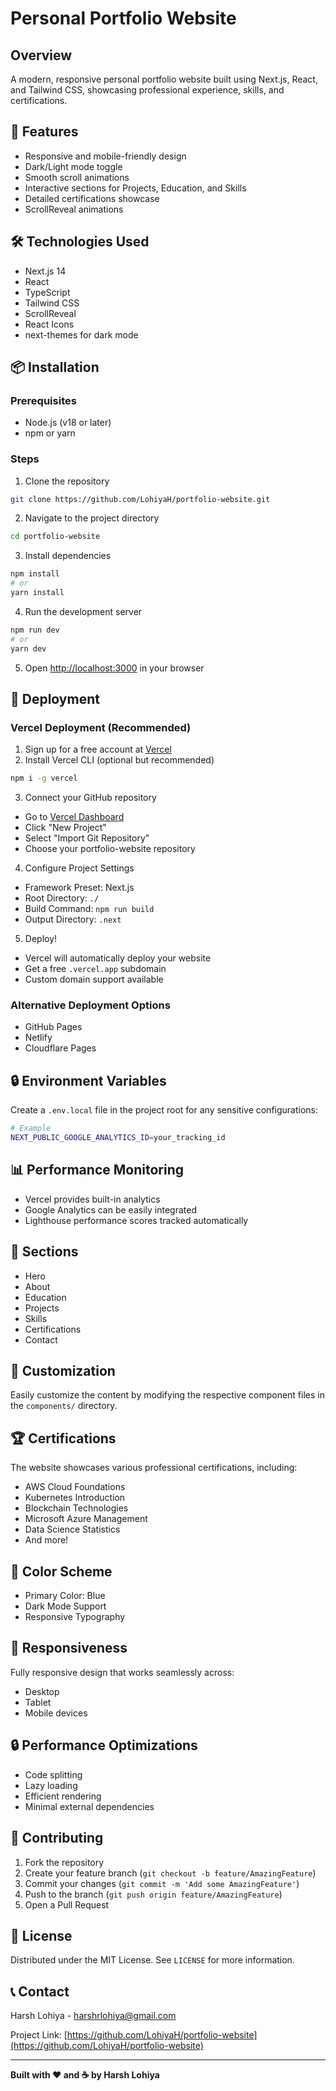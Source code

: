 # Personal Portfolio Website

## Overview
A modern, responsive personal portfolio website built using Next.js, React, and Tailwind CSS, showcasing professional experience, skills, and certifications.

## 🚀 Features
- Responsive and mobile-friendly design
- Dark/Light mode toggle
- Smooth scroll animations
- Interactive sections for Projects, Education, and Skills
- Detailed certifications showcase
- ScrollReveal animations

## 🛠 Technologies Used
- Next.js 14
- React
- TypeScript
- Tailwind CSS
- ScrollReveal
- React Icons
- next-themes for dark mode

## 📦 Installation

### Prerequisites
- Node.js (v18 or later)
- npm or yarn

### Steps
1. Clone the repository
```bash
git clone https://github.com/LohiyaH/portfolio-website.git
```

2. Navigate to the project directory
```bash
cd portfolio-website
```

3. Install dependencies
```bash
npm install
# or
yarn install
```

4. Run the development server
```bash
npm run dev
# or
yarn dev
```

5. Open [http://localhost:3000](http://localhost:3000) in your browser

## 🚀 Deployment

### Vercel Deployment (Recommended)
1. Sign up for a free account at [Vercel](https://vercel.com)
2. Install Vercel CLI (optional but recommended)
```bash
npm i -g vercel
```

3. Connect your GitHub repository
- Go to [Vercel Dashboard](https://vercel.com)
- Click "New Project"
- Select "Import Git Repository"
- Choose your portfolio-website repository

4. Configure Project Settings
- Framework Preset: Next.js
- Root Directory: `./`
- Build Command: `npm run build`
- Output Directory: `.next`

5. Deploy!
- Vercel will automatically deploy your website
- Get a free `.vercel.app` subdomain
- Custom domain support available

### Alternative Deployment Options
- GitHub Pages
- Netlify
- Cloudflare Pages

## 🔒 Environment Variables
Create a `.env.local` file in the project root for any sensitive configurations:
```bash
# Example
NEXT_PUBLIC_GOOGLE_ANALYTICS_ID=your_tracking_id
```

## 📊 Performance Monitoring
- Vercel provides built-in analytics
- Google Analytics can be easily integrated
- Lighthouse performance scores tracked automatically

## 🌟 Sections
- Hero
- About
- Education
- Projects
- Skills
- Certifications
- Contact

## 🎨 Customization
Easily customize the content by modifying the respective component files in the `components/` directory.

## 🏆 Certifications
The website showcases various professional certifications, including:
- AWS Cloud Foundations
- Kubernetes Introduction
- Blockchain Technologies
- Microsoft Azure Management
- Data Science Statistics
- And more!

## 🌈 Color Scheme
- Primary Color: Blue
- Dark Mode Support
- Responsive Typography

## 📱 Responsiveness
Fully responsive design that works seamlessly across:
- Desktop
- Tablet
- Mobile devices

## 🔒 Performance Optimizations
- Code splitting
- Lazy loading
- Efficient rendering
- Minimal external dependencies

## 🤝 Contributing
1. Fork the repository
2. Create your feature branch (`git checkout -b feature/AmazingFeature`)
3. Commit your changes (`git commit -m 'Add some AmazingFeature'`)
4. Push to the branch (`git push origin feature/AmazingFeature`)
5. Open a Pull Request

## 📄 License
Distributed under the MIT License. See `LICENSE` for more information.

## 📞 Contact
Harsh Lohiya - harshrlohiya@gmail.com

Project Link: [https://github.com/LohiyaH/portfolio-website](https://github.com/LohiyaH/portfolio-website)

---

**Built with ❤️ and ☕ by Harsh Lohiya**
